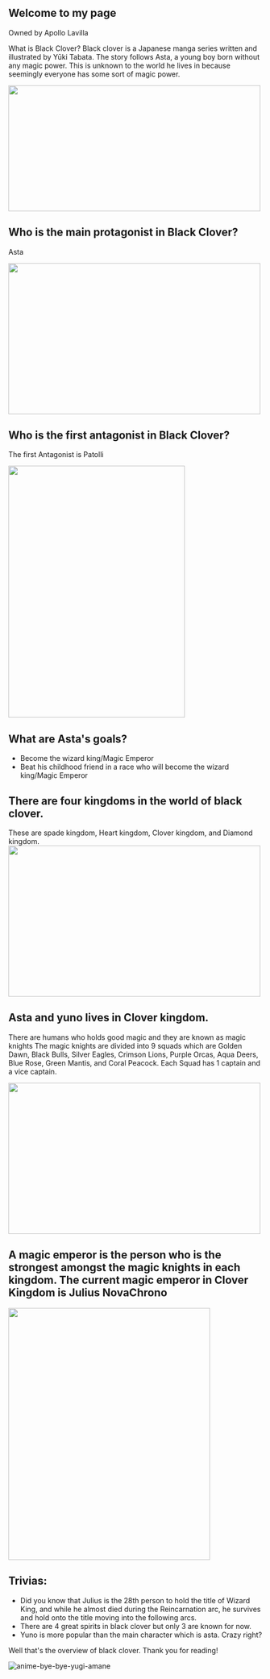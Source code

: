 ## Welcome to my page
Owned by Apollo Lavilla

What is Black Clover?
Black clover is a Japanese manga series written and illustrated by Yūki Tabata. The story follows Asta, a young boy born without any magic power. This is unknown to the world he lives in because seemingly everyone has some sort of magic power. 

<img src="https://cdn-longterm.mee6.xyz/plugins/commands/images/421432624402268160/03cf7d42ae0e3d235d6821be782005ecd73cac2394138cb93c537207857c9c51.jpeg" width="500" height="250">

Who is the main protagonist in Black Clover?
--- 
Asta

<img src="https://www.animenewsnetwork.com/thumbnails/crop1200x630gCC/cms/interest.2/162340/asta.jpg" width="500" height="300">

Who is the first antagonist in Black Clover?
---
The first Antagonist is Patolli

<img src="https://i.pinimg.com/originals/90/9e/ec/909eecbf97878b3c0433d9a2046b24c0.png" width="350" height="500">

What are Asta's goals?
---
- Become the wizard king/Magic Emperor
- Beat his childhood friend in a race who will become the wizard king/Magic Emperor

There are four kingdoms in the world of black clover.
---
These are spade kingdom, Heart kingdom, Clover kingdom, and Diamond kingdom.
<img src="https://www.dafont.com/forum/attach/orig/9/2/923103.png" width="500" height="300">

Asta and yuno lives in Clover kingdom.
---
There are humans who holds good magic and they are known as magic knights
The magic knights are divided into 9 squads which are Golden Dawn, Black Bulls, Silver Eagles, Crimson Lions, Purple Orcas, Aqua Deers, Blue Rose, Green Mantis, and Coral Peacock. Each Squad has 1 captain and a vice captain.

<img src="http://pm1.narvii.com/7236/f24dd108a5fd2e2be59580db9e762042eb97af35r1-720-720v2_00.jpg" width="500" height="300">

A magic emperor is the person who is the strongest amongst the magic knights in each kingdom. The current magic emperor in Clover Kingdom is Julius NovaChrono
---

<img src="https://qph.fs.quoracdn.net/main-qimg-48989574b27f77b284164c3cb23b45ee" width="400" height="500">

Trivias:
---
- Did you know that Julius is the 28th person to hold the title of Wizard King, and while he almost died during the Reincarnation arc, he survives and hold onto the title moving into the following arcs.
- There are 4 great spirits in black clover but only 3 are known for now.
- Yuno is more popular than the main character which is asta. Crazy right?

Well that's the overview of black clover. Thank you for reading!


![anime-bye-bye-yugi-amane](https://user-images.githubusercontent.com/103019404/161704208-6e5e9e9a-98c8-4f6d-8a0f-6c5bbce1135f.gif)
